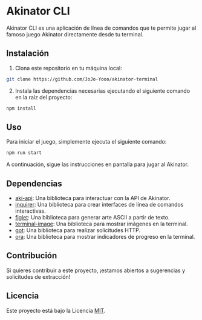 # Akinator CLI

Akinator CLI es una aplicación de línea de comandos que te permite jugar al famoso juego Akinator directamente desde tu terminal.

## Instalación

1. Clona este repositorio en tu máquina local:

```bash
git clone https://github.com/JoJo-Yooo/akinator-terminal
```

2. Instala las dependencias necesarias ejecutando el siguiente comando en la raíz del proyecto:

```bash
npm install
```

## Uso

Para iniciar el juego, simplemente ejecuta el siguiente comando:

```bash
npm run start
```

A continuación, sigue las instrucciones en pantalla para jugar al Akinator.

## Dependencias

- [aki-api](https://www.npmjs.com/package/aki-api): Una biblioteca para interactuar con la API de Akinator.
- [inquirer](https://www.npmjs.com/package/inquirer): Una biblioteca para crear interfaces de línea de comandos interactivas.
- [figlet](https://www.npmjs.com/package/figlet): Una biblioteca para generar arte ASCII a partir de texto.
- [terminal-image](https://www.npmjs.com/package/terminal-image): Una biblioteca para mostrar imágenes en la terminal.
- [got](https://www.npmjs.com/package/got): Una biblioteca para realizar solicitudes HTTP.
- [ora](https://www.npmjs.com/package/ora): Una biblioteca para mostrar indicadores de progreso en la terminal.

## Contribución

Si quieres contribuir a este proyecto, ¡estamos abiertos a sugerencias y solicitudes de extracción!

## Licencia

Este proyecto está bajo la Licencia [MIT](LICENSE).

